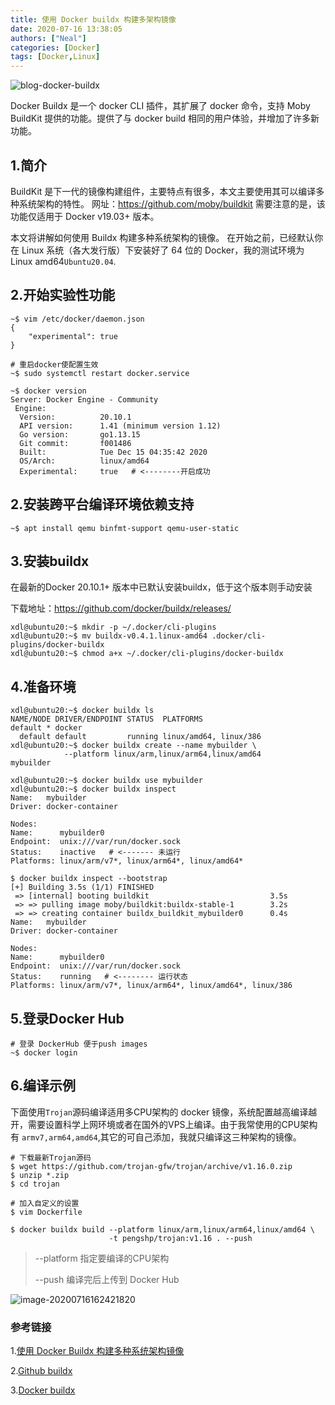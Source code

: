 ```yaml
---
title: 使用 Docker buildx 构建多架构镜像
date: 2020-07-16 13:38:05
authors: ["Neal"]
categories: [Docker]
tags: [Docker,Linux]
---
```


![blog-docker-buildx](https://pengshp.coding.net/p/images/d/images/git/raw/master/blog-docker-buildx.png "buildx")

Docker Buildx 是一个 docker CLI 插件，其扩展了 docker 命令，支持 Moby BuildKit 提供的功能。提供了与 docker build 相同的用户体验，并增加了许多新功能。

<!--more-->

## 1.简介

BuildKit 是下一代的镜像构建组件，主要特点有很多，本文主要使用其可以编译多种系统架构的特性。
网址：https://github.com/moby/buildkit
需要注意的是，该功能仅适用于 Docker v19.03+ 版本。

本文将讲解如何使用 Buildx 构建多种系统架构的镜像。
在开始之前，已经默认你在 Linux 系统（各大发行版）下安装好了 64 位的 Docker，我的测试环境为Linux amd64`Ubuntu20.04`.

## 2.开始实验性功能

```shell
~$ vim /etc/docker/daemon.json
{
    "experimental": true
}

# 重启docker使配置生效
~$ sudo systemctl restart docker.service

~$ docker version
Server: Docker Engine - Community
 Engine:
  Version:          20.10.1
  API version:      1.41 (minimum version 1.12)
  Go version:       go1.13.15
  Git commit:       f001486
  Built:            Tue Dec 15 04:35:42 2020
  OS/Arch:          linux/amd64
  Experimental:     true   # <--------开启成功
```

## 2.安装跨平台编译环境依赖支持

```shell
~$ apt install qemu binfmt-support qemu-user-static
```

## 3.安装buildx

在最新的Docker 20.10.1+ 版本中已默认安装buildx，低于这个版本则手动安装

下载地址：<https://github.com/docker/buildx/releases/>

```shell
xdl@ubuntu20:~$ mkdir -p ~/.docker/cli-plugins
xdl@ubuntu20:~$ mv buildx-v0.4.1.linux-amd64 .docker/cli-plugins/docker-buildx
xdl@ubuntu20:~$ chmod a+x ~/.docker/cli-plugins/docker-buildx
```

## 4.准备环境

```shell
xdl@ubuntu20:~$ docker buildx ls
NAME/NODE DRIVER/ENDPOINT STATUS  PLATFORMS
default * docker                  
  default default         running linux/amd64, linux/386
xdl@ubuntu20:~$ docker buildx create --name mybuilder \
			--platform linux/arm,linux/arm64,linux/amd64
mybuilder

xdl@ubuntu20:~$ docker buildx use mybuilder
xdl@ubuntu20:~$ docker buildx inspect
Name:   mybuilder
Driver: docker-container

Nodes:
Name:      mybuilder0
Endpoint:  unix:///var/run/docker.sock
Status:    inactive   # <------- 未运行
Platforms: linux/arm/v7*, linux/arm64*, linux/amd64*

$ docker buildx inspect --bootstrap
[+] Building 3.5s (1/1) FINISHED                                                     
 => [internal] booting buildkit                           3.5s
 => => pulling image moby/buildkit:buildx-stable-1        3.2s
 => => creating container buildx_buildkit_mybuilder0      0.4s
Name:   mybuilder
Driver: docker-container

Nodes:
Name:      mybuilder0
Endpoint:  unix:///var/run/docker.sock
Status:    running   # <-------- 运行状态
Platforms: linux/arm/v7*, linux/arm64*, linux/amd64*, linux/386
```

## 5.登录Docker Hub

```shell
# 登录 DockerHub 便于push images
~$ docker login
```

## 6.编译示例

下面使用`Trojan`源码编译适用多CPU架构的 docker 镜像，系统配置越高编译越开，需要设置科学上网环境或者在国外的VPS上编译。由于我常使用的CPU架构有 `armv7,arm64,amd64`,其它的可自己添加，我就只编译这三种架构的镜像。

```shell
# 下载最新Trojan源码
$ wget https://github.com/trojan-gfw/trojan/archive/v1.16.0.zip
$ unzip *.zip
$ cd trojan

# 加入自定义的设置
$ vim Dockerfile

$ docker buildx build --platform linux/arm,linux/arm64,linux/amd64 \
                      -t pengshp/trojan:v1.16 . --push
```

> --platform  指定要编译的CPU架构
>
> --push 编译完后上传到 Docker Hub

![image-20200716162421820](https://pengshp.coding.net/p/images/d/images/git/raw/master/image-20200716162421820.png "Docker Hub")

### 参考链接

1.[使用 Docker Buildx 构建多种系统架构镜像](https://teddysun.com/581.html)

2.[Github buildx](https://github.com/docker/buildx/)

3.[Docker buildx](https://docs.docker.com/buildx/working-with-buildx/)